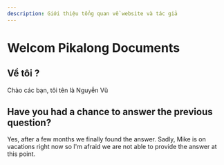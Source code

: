 ```yaml
---
description: Giới thiệu tổng quan về website và tác giả
---
```


# Welcom Pikalong Documents

## Về tôi ?

Chào các bạn, tôi tên là Nguyễn Vũ

## Have you had a chance to answer the previous question?

Yes, after a few months we finally found the answer. Sadly, Mike is on vacations right now so I'm afraid we are not able to provide the answer at this point.



